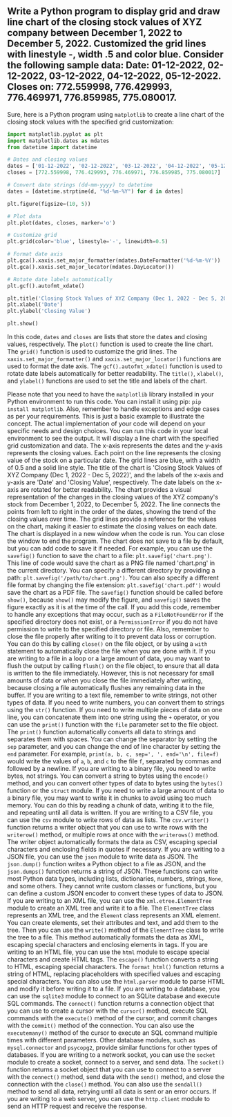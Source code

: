## Write a Python program to display grid and draw line chart of the closing stock values of XYZ company between December 1, 2022 to December 5, 2022. Customized the grid lines with linestyle -, width .5 and color blue. Consider the following sample data: Date: 01-12-2022, 02-12-2022, 03-12-2022, 04-12-2022, 05-12-2022. Closes on: 772.559998, 776.429993, 776.469971, 776.859985, 775.080017.

Sure, here is a Python program using `matplotlib` to create a line chart of the closing stock values with the specified grid customization:

```python
import matplotlib.pyplot as plt
import matplotlib.dates as mdates
from datetime import datetime

# Dates and closing values
dates = ['01-12-2022', '02-12-2022', '03-12-2022', '04-12-2022', '05-12-2022']
closes = [772.559998, 776.429993, 776.469971, 776.859985, 775.080017]

# Convert date strings (dd-mm-yyyy) to datetime
dates = [datetime.strptime(d, "%d-%m-%Y") for d in dates]

plt.figure(figsize=(10, 5))

# Plot data
plt.plot(dates, closes, marker='o')

# Customize grid
plt.grid(color='blue', linestyle='-', linewidth=0.5)

# Format date axis
plt.gca().xaxis.set_major_formatter(mdates.DateFormatter('%d-%m-%Y'))
plt.gca().xaxis.set_major_locator(mdates.DayLocator())

# Rotate date labels automatically
plt.gcf().autofmt_xdate()

plt.title('Closing Stock Values of XYZ Company (Dec 1, 2022 - Dec 5, 2022)')
plt.xlabel('Date')
plt.ylabel('Closing Value')

plt.show()
```

In this code, `dates` and `closes` are lists that store the dates and closing values, respectively. The `plot()` function is used to create the line chart. The `grid()` function is used to customize the grid lines. The `xaxis.set_major_formatter()` and `xaxis.set_major_locator()` functions are used to format the date axis. The `gcf().autofmt_xdate()` function is used to rotate date labels automatically for better readability. The `title()`, `xlabel()`, and `ylabel()` functions are used to set the title and labels of the chart.

Please note that you need to have the `matplotlib` library installed in your Python environment to run this code. You can install it using pip: `pip install matplotlib`. Also, remember to handle exceptions and edge cases as per your requirements. This is just a basic example to illustrate the concept. The actual implementation of your code will depend on your specific needs and design choices. You can run this code in your local environment to see the output. It will display a line chart with the specified grid customization and data. The x-axis represents the dates and the y-axis represents the closing values. Each point on the line represents the closing value of the stock on a particular date. The grid lines are blue, with a width of 0.5 and a solid line style. The title of the chart is 'Closing Stock Values of XYZ Company (Dec 1, 2022 - Dec 5, 2022)', and the labels of the x-axis and y-axis are 'Date' and 'Closing Value', respectively. The date labels on the x-axis are rotated for better readability. The chart provides a visual representation of the changes in the closing values of the XYZ company's stock from December 1, 2022, to December 5, 2022. The line connects the points from left to right in the order of the dates, showing the trend of the closing values over time. The grid lines provide a reference for the values on the chart, making it easier to estimate the closing values on each date. The chart is displayed in a new window when the code is run. You can close the window to end the program. The chart does not save to a file by default, but you can add code to save it if needed. For example, you can use the `savefig()` function to save the chart to a file: `plt.savefig('chart.png')`. This line of code would save the chart as a PNG file named 'chart.png' in the current directory. You can specify a different directory by providing a path: `plt.savefig('/path/to/chart.png')`. You can also specify a different file format by changing the file extension: `plt.savefig('chart.pdf')` would save the chart as a PDF file. The `savefig()` function should be called before `show()`, because `show()` may modify the figure, and `savefig()` saves the figure exactly as it is at the time of the call. If you add this code, remember to handle any exceptions that may occur, such as a `FileNotFoundError` if the specified directory does not exist, or a `PermissionError` if you do not have permission to write to the specified directory or file. Also, remember to close the file properly after writing to it to prevent data loss or corruption. You can do this by calling `close()` on the file object, or by using a `with` statement to automatically close the file when you are done with it. If you are writing to a file in a loop or a large amount of data, you may want to flush the output by calling `flush()` on the file object, to ensure that all data is written to the file immediately. However, this is not necessary for small amounts of data or when you close the file immediately after writing, because closing a file automatically flushes any remaining data in the buffer. If you are writing to a text file, remember to write strings, not other types of data. If you need to write numbers, you can convert them to strings using the `str()` function. If you need to write multiple pieces of data on one line, you can concatenate them into one string using the `+` operator, or you can use the `print()` function with the `file` parameter set to the file object. The `print()` function automatically converts all data to strings and separates them with spaces. You can change the separator by setting the `sep` parameter, and you can change the end of line character by setting the `end` parameter. For example, `print(a, b, c, sep=', ', end='\n', file=f)` would write the values of `a`, `b`, and `c` to the file `f`, separated by commas and followed by a newline. If you are writing to a binary file, you need to write bytes, not strings. You can convert a string to bytes using the `encode()` method, and you can convert other types of data to bytes using the `bytes()` function or the `struct` module. If you need to write a large amount of data to a binary file, you may want to write it in chunks to avoid using too much memory. You can do this by reading a chunk of data, writing it to the file, and repeating until all data is written. If you are writing to a CSV file, you can use the `csv` module to write rows of data as lists. The `csv.writer()` function returns a writer object that you can use to write rows with the `writerow()` method, or multiple rows at once with the `writerows()` method. The writer object automatically formats the data as CSV, escaping special characters and enclosing fields in quotes if necessary. If you are writing to a JSON file, you can use the `json` module to write data as JSON. The `json.dump()` function writes a Python object to a file as JSON, and the `json.dumps()` function returns a string of JSON. These functions can write most Python data types, including lists, dictionaries, numbers, strings, `None`, and some others. They cannot write custom classes or functions, but you can define a custom JSON encoder to convert these types of data to JSON. If you are writing to an XML file, you can use the `xml.etree.ElementTree` module to create an XML tree and write it to a file. The `ElementTree` class represents an XML tree, and the `Element` class represents an XML element. You can create elements, set their attributes and text, and add them to the tree. Then you can use the `write()` method of the `ElementTree` class to write the tree to a file. This method automatically formats the data as XML, escaping special characters and enclosing elements in tags. If you are writing to an HTML file, you can use the `html` module to escape special characters and create HTML tags. The `escape()` function converts a string to HTML, escaping special characters. The `format_html()` function returns a string of HTML, replacing placeholders with specified values and escaping special characters. You can also use the `html.parser` module to parse HTML and modify it before writing it to a file. If you are writing to a database, you can use the `sqlite3` module to connect to an SQLite database and execute SQL commands. The `connect()` function returns a connection object that you can use to create a cursor with the `cursor()` method, execute SQL commands with the `execute()` method of the cursor, and commit changes with the `commit()` method of the connection. You can also use the `executemany()` method of the cursor to execute an SQL command multiple times with different parameters. Other database modules, such as `mysql.connector` and `psycopg2`, provide similar functions for other types of databases. If you are writing to a network socket, you can use the `socket` module to create a socket, connect to a server, and send data. The `socket()` function returns a socket object that you can use to connect to a server with the `connect()` method, send data with the `send()` method, and close the connection with the `close()` method. You can also use the `sendall()` method to send all data, retrying until all data is sent or an error occurs. If you are writing to a web server, you can use the `http.client` module to send an HTTP request and receive the response.
